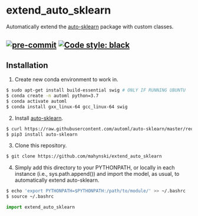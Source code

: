 extend_auto_sklearn
===================

Automatically extend the [auto-sklearn](https://automl.github.io/auto-sklearn/master/) package with custom classes.

[![pre-commit](https://img.shields.io/badge/pre--commit-enabled-brightgreen?logo=pre-commit&logoColor=white)](https://github.com/pre-commit/pre-commit)
[![Code style: black](https://img.shields.io/badge/code%20style-black-000000.svg)](https://github.com/psf/black)
---

## Installation
1. Create new conda environment to work in.
~~~ bash
$ sudo apt-get install build-essential swig # ONLY IF RUNNING UBUNTU
$ conda create -n automl python=3.7
$ conda activate automl
$ conda install gxx_linux-64 gcc_linux-64 swig
~~~

2. Install [auto-sklearn](https://automl.github.io/auto-sklearn/master/).
~~~ bash
$ curl https://raw.githubusercontent.com/automl/auto-sklearn/master/requirements.txt | xargs -n 1 -L 1 pip install
$ pip3 install auto-sklearn
~~~

3. Clone this repository.
~~~ bash
$ git clone https://github.com/mahynski/extend_auto_sklearn
~~~

4. Simply add this directory to your PYTHONPATH, or locally in each instance (i.e., sys.path.append()) and import the model, as usual, to automatically extend auto-sklearn.
~~~ bash
$ echo 'export PYTHONPATH=$PYTHONPATH:/path/to/module/' >> ~/.bashrc
$ source ~/.bashrc
~~~

~~~ python
import extend_auto_sklearn
~~~
